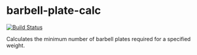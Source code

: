 barbell-plate-calc
==================
[![Build Status](https://travis-ci.org/rarcega/barbell-plate-calc.svg)](https://travis-ci.org/rarcega/barbell-plate-calc)

Calculates the minimum number of barbell plates required for a specified weight.

